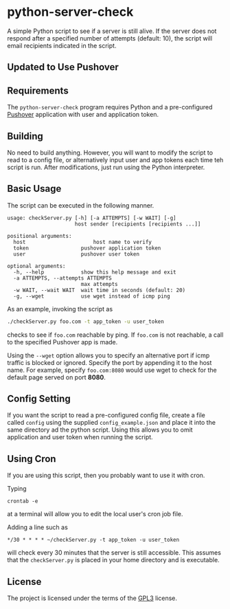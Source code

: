 # python-server-check

A simple Python script to see if a server is still alive. If the
server does not respond after a specified number of attempts (default: 10), the script will email
recipients indicated in the script.

## Updated to Use Pushover

## Requirements

<!-- The `python-server-check` program requires Python and *some* email daemon is installed.  On Debian-based systems, [Exim4](https://wiki.debian.org/Exim) is a reasonable choice.  It can be installed and configured using the following commands.

```
sudo apt-get install exim4
sudo dpkg-reconfigure exim4-config
```
 -->

The `python-server-check` program requires Python and a pre-configured [Pushover](https://pushover.net) application with user and application token.  

## Building

<!-- No need to build anything.  However, you will want to modify the
script to send email to the appropriate people.  After modifications,
just run using the Python interpreter. -->

No need to build anything.  However, you will want to modify the
script to read to a config file, or alternatively input user and app tokens each time teh script is run.  After modifications,
just run using the Python interpreter.

## Basic Usage

The script can be executed in the following manner.

```
usage: checkServer.py [-h] [-a ATTEMPTS] [-w WAIT] [-g]
                      host sender [recipients [recipients ...]]

positional arguments:
  host                      host name to verify
  token 	            pushover application token
  user		            pushover user token

optional arguments:
  -h, --help            show this help message and exit
  -a ATTEMPTS, --attempts ATTEMPTS
                        max attempts
  -w WAIT, --wait WAIT  wait time in seconds (default: 20)
  -g, --wget            use wget instead of icmp ping
```

As an example, invoking the script as

```bash
./checkServer.py foo.com -t app_token -u user_token
```

checks to see if `foo.com` reachable by ping.  If `foo.com` is not
reachable, a call to the specified Pushover app is made.

Using the `--wget` option allows you to specify an alternative port if
icmp traffic is blocked or ignored.  Specify the port by appending it
to the host name.  For example, specify `foo.com:8080` would use wget
to check for the default page served on port **8080**.

## Config Setting
If you want the script to read a pre-configured config file, create a file called `config` using the supplied `config_example.json` and place it into the same directory ad the python script. Using this allows you to omit application and user token when running the script.

## Using Cron

If you are using this script, then you probably want to use it with cron.

Typing

```
crontab -e
```

at a terminal will allow you to edit the local user's cron job file.

Adding a line such as

```
*/30 * * * * ~/checkServer.py -t app_token -u user_token
```

will check every 30 minutes that the server is still accessible.  This
assumes that the `checkServer.py` is placed in your home directory and
is executable.

## License

The project is licensed under the terms of the
[GPL3](https://www.gnu.org/licenses/gpl-3.0.en.html) license.
